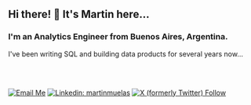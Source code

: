 ## Hi there! 👋 It's Martin here...
### I'm an Analytics Engineer from Buenos Aires, Argentina.

I've been writing SQL and building data products for several years now...


<br>
<br>

[![Email Me](https://img.shields.io/badge/-Contact_Me-d14836?style=flat-square&logo=Gmail&labelColor=eee)](mailto:martinmuelas@gmail.com)
[![Linkedin: martinmuelas](https://img.shields.io/badge/In:-Martin_Muelas-blue?style=flat-square&labelColor=white&logoColor=white&link=https://www.linkedin.com/in/martinmuelas/)](https://www.linkedin.com/in/martinmuelas/)
[![X (formerly Twitter) Follow](https://img.shields.io/twitter/follow/martinmuelas)](https://www.twitter.com/martinmuelas/)


